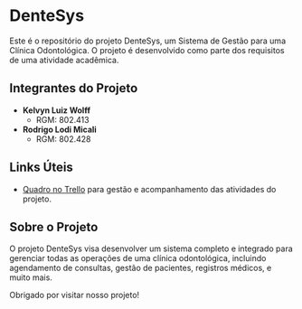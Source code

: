 # DenteSys

Este é o repositório do projeto DenteSys, um Sistema de Gestão para uma Clínica Odontológica. O projeto é desenvolvido como parte dos requisitos de uma atividade acadêmica.

## Integrantes do Projeto

- **Kelvyn Luiz Wolff**
  - RGM: 802.413
- **Rodrigo Lodi Micali**
  - RGM: 802.428

## Links Úteis

- [Quadro no Trello](https://trello.com/invite/b/er7tlWRS/ATTI704e5a9a821cb3615e5577b76060f3375A46AA91/dentesys) para gestão e acompanhamento das atividades do projeto.

## Sobre o Projeto

O projeto DenteSys visa desenvolver um sistema completo e integrado para gerenciar todas as operações de uma clínica odontológica, incluindo agendamento de consultas, gestão de pacientes, registros médicos, e muito mais.

Obrigado por visitar nosso projeto!
